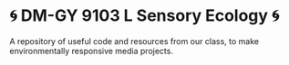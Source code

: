 # :cyclone: DM-GY 9103 L Sensory Ecology :cyclone:

A repository of useful code and resources from our class, to make environmentally responsive media projects. 
